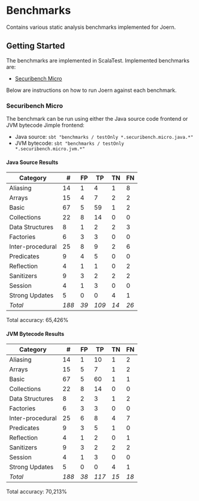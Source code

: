# Benchmarks

Contains various static analysis benchmarks implemented for Joern.

## Getting Started

The benchmarks are implemented in ScalaTest. Implemented benchmarks are:

* [Securibench Micro](http://too4words.github.io/securibench-micro/)

Below are instructions on how to run Joern against each benchmark.

### Securibench Micro

The benchmark can be run using either the Java source code frontend 
or JVM bytecode Jimple frontend:

* Java source: `sbt "benchmarks / testOnly *.securibench.micro.java.*"`
* JVM bytecode: `sbt "benchmarks / testOnly *.securibench.micro.jvm.*"`

#### Java Source Results

| Category          | #    | FP   | TP   | TN   | FN   |
| ----------------- | ---- | ---- | ---- | ---- | ---- |
| Aliasing          | 14 | 1 | 4 | 1 | 8 |
| Arrays            | 15 | 4 | 7 | 2 | 2 |
| Basic             | 67 | 5 | 59 | 1 | 2 |
| Collections       | 22 | 8 | 14 | 0 | 0 |
| Data Structures   | 8 | 1 | 2 | 2 | 3 |
| Factories         | 6 | 3 | 3 | 0 | 0 |
| Inter-procedural  | 25 | 8 | 9 | 2 | 6 |
| Predicates        | 9 | 4 | 5 | 0 | 0 |
| Reflection        | 4 | 1 | 1 | 0 | 2 |
| Sanitizers        | 9 | 3 | 2 | 2 | 2 |
| Session           | 4 | 1 | 3 | 0 | 0 |
| Strong Updates    | 5 | 0 | 0 | 4 | 1 |
| *Total*           | *188* | *39* | *109* | *14* | *26* |

Total accuracy: 65,426%

#### JVM Bytecode Results

| Category          | #    | FP   | TP   | TN   | FN   |
| ----------------- | ---- | ---- | ---- | ---- | ---- |
| Aliasing          | 14 | 1 | 10 | 1 | 2 |
| Arrays            | 15 | 5 | 7 | 1 | 2 |
| Basic             | 67 | 5 | 60 | 1 | 1 |
| Collections       | 22 | 8 | 14 | 0 | 0 |
| Data Structures   | 8 | 2 | 3 | 1 | 2 |
| Factories         | 6 | 3 | 3 | 0 | 0 |
| Inter-procedural  | 25 | 6 | 8 | 4 | 7 |
| Predicates        | 9 | 3 | 5 | 1 | 0 |
| Reflection        | 4 | 1 | 2 | 0 | 1 |
| Sanitizers        | 9 | 3 | 2 | 2 | 2 |
| Session           | 4 | 1 | 3 | 0 | 0 |
| Strong Updates    | 5 | 0 | 0 | 4 | 1 |
| *Total*           | *188* | *38* | *117* | *15* | *18* |

Total accuracy: 70,213%
